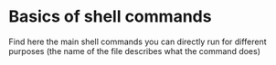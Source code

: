 # Basics of shell commands
Find here the main shell commands you can directly run for different purposes (the name of the file describes what the command does)
